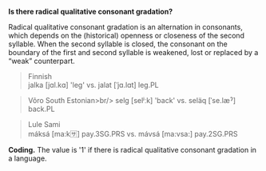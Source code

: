 **Is there radical qualitative consonant gradation?**

Radical qualitative consonant gradation is an alternation in consonants, which depends on the (historical) openness or closeness of the second syllable. When the second syllable is closed, the consonant on the boundary of the first and second syllable is weakened, lost or replaced by a “weak” counterpart.

>Finnish<br/>
>jalka [jɑl.kɑ] 'leg' vs. jalat [ˈjɑ.lɑt] leg.PL

>Võro South Estonian>br/>
>selg [selʲːk] 'back' vs. seläq [ˈse.læˀ] back.PL

>Lule Sami<br/>
>máksá [ma:k:sa:] pay.3SG.PRS vs. mávsá [ma:vsa:] pay.2SG.PRS

**Coding.** The value is '1' if there is radical qualitative consonant gradation in a language.
